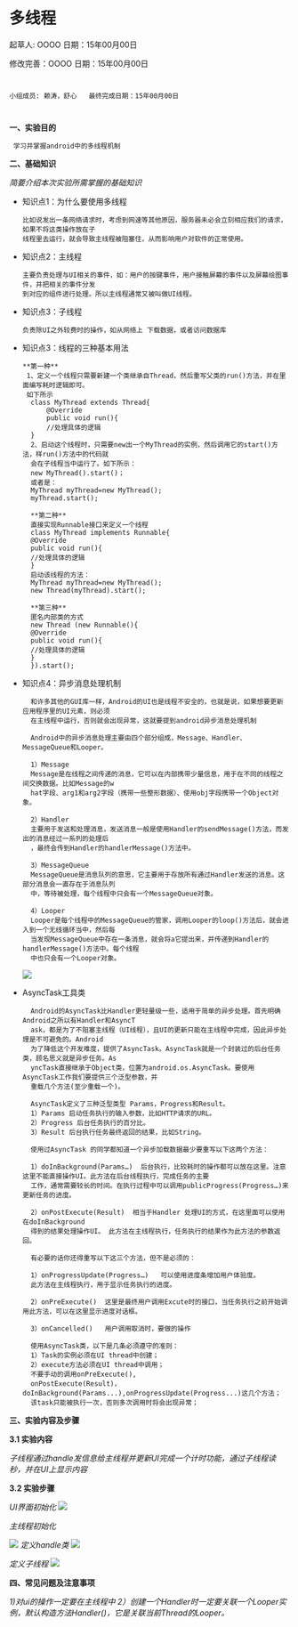 # 多线程

起草人: OOOO   日期：15年00月00日

修改完善：OOOO   日期：15年00月00日
# 


    小组成员: 赖涛，舒心   最终完成日期：15年00月00日
# 

**一、实验目的**

     学习并掌握android中的多线程机制

**二、基础知识**

*简要介绍本次实验所需掌握的基础知识*
   
* 知识点1：为什么要使用多线程

      比如说发出一条网络请求时，考虑到网速等其他原因，服务器未必会立刻相应我们的请求，如果不将这类操作放在子
      线程里去运行，就会导致主线程被阻塞住，从而影响用户对软件的正常使用。

* 知识点2：主线程

      主要负责处理与UI相关的事件，如：用户的按键事件，用户接触屏幕的事件以及屏幕绘图事件，并把相关的事件分发
      到对应的组件进行处理。所以主线程通常又被叫做UI线程。


* 知识点3：子线程

      负责除UI之外较费时的操作，如从网络上 下载数据，或者访问数据库


* 知识点3：线程的三种基本用法

      **第一种**
       1、定义一个线程只需要新建一个类继承自Thread，然后重写父类的run()方法，并在里面编写耗时逻辑即可。
       如下所示
        class MyThread extends Thread{
            @Override
            public void run(){
            //处理具体的逻辑
        }
        2、启动这个线程时，只需要new出一个MyThread的实例，然后调用它的start()方法，样run()方法中的代码就
        会在子线程当中运行了。如下所示：
        new MyThread().start()；
        或者是：
        MyThread myThread=new MyThread();
        myThread.start();
        
        **第二种**
        直接实现Runnable接口来定义一个线程
        class MyThread implements Runnable{
        @Override
        public void run(){
        //处理具体的逻辑
        }
        启动该线程的方法：
        MyThread myThread=new MyThread();
        new Thread(myThread).start();
        
        **第三种**
        匿名内部类的方式
        new Thread (new Runnable(){
        @Override
        public void run(){
        //处理具体的逻辑
        }
        }).start();
        
* 知识点4：异步消息处理机制

    
        和许多其他的GUI库一样，Android的UI也是线程不安全的，也就是说，如果想要更新应用程序里的UI元素，则必须
        在主线程中运行，否则就会出现异常，这就要提到android异步消息处理机制
    
        Android中的异步消息处理主要由四个部分组成，Message、Handler、MessageQueue和Looper。
        
        1）Message
        Message是在线程之间传递的消息，它可以在内部携带少量信息，用于在不同的线程之间交换数据。比如Message的w
        hat字段、arg1和arg2字段（携带一些整形数据）、使用obj字段携带一个Object对象。
        
        2）Handler
        主要用于发送和处理消息，发送消息一般是使用Handler的sendMessage()方法，而发出的消息经过一系列的处理后
        ，最终会传到Handler的handlerMessage()方法中。
        
        3）MessageQueue
        MessageQueue是消息队列的意思，它主要用于存放所有通过Handler发送的消息。这部分消息会一直存在于消息队列
        中，等待被处理，每个线程中只会有一个MessageQueue对象。
        
        4）Looper
        Looper是每个线程中的MessageQueue的管家，调用Looper的loop()方法后，就会进入到一个无线循环当中，然后每
        当发现MessageQueue中存在一条消息，就会将a它提出来，并传递到Handler的handlerMessage()方法中。每个线程
        中也只会有一个Looper对象。
  ![](thread.jpg)
        
* AsyncTask工具类
    

        Android的AsyncTask比Handler更轻量级一些，适用于简单的异步处理。首先明确Android之所以有Handler和AsyncT
        ask，都是为了不阻塞主线程（UI线程），且UI的更新只能在主线程中完成，因此异步处理是不可避免的。Android
        为了降低这个开发难度，提供了AsyncTask。AsyncTask就是一个封装过的后台任务类，顾名思义就是异步任务。As
        yncTask直接继承于Object类，位置为android.os.AsyncTask。要使用AsyncTask工作我们要提供三个泛型参数，并
        重载几个方法(至少重载一个)。
        
        AsyncTask定义了三种泛型类型 Params，Progress和Result。
        1）Params 启动任务执行的输入参数，比如HTTP请求的URL。
        2）Progress 后台任务执行的百分比。
        3）Result 后台执行任务最终返回的结果，比如String。
        
        使用过AsyncTask 的同学都知道一个异步加载数据最少要重写以下这两个方法：
        
        1）doInBackground(Params…)  后台执行，比较耗时的操作都可以放在这里。注意这里不能直接操作UI。此方法在后台线程执行，完成任务的主要
        工作，通常需要较长的时间。在执行过程中可以调用publicProgress(Progress…)来更新任务的进度。
        
        2）onPostExecute(Result)  相当于Handler 处理UI的方式，在这里面可以使用在doInBackground
        得到的结果处理操作UI。 此方法在主线程执行，任务执行的结果作为此方法的参数返回。
        
        有必要的话你还得重写以下这三个方法，但不是必须的：
        
        1）onProgressUpdate(Progress…)   可以使用进度条增加用户体验度。 
        此方法在主线程执行，用于显示任务执行的进度。
        
        2）onPreExecute()  这里是最终用户调用Excute时的接口，当任务执行之前开始调用此方法，可以在这里显示进度对话框。
        
        3）onCancelled()   用户调用取消时，要做的操作
        
        使用AsyncTask类，以下是几条必须遵守的准则：
        1）Task的实例必须在UI thread中创建；
        2）execute方法必须在UI thread中调用；
        不要手动的调用onPreExecute(), 
        onPostExecute(Result)，doInBackground(Params...),onProgressUpdate(Progress...)这几个方法；
        该task只能被执行一次，否则多次调用时将会出现异常；



    



   

**三、实验内容及步骤**

**3.1 实验内容**

*子线程通过handle发信息给主线程并更新UI完成一个计时功能，通过子线程读秒，并在UI上显示内容*

**3.2 实验步骤**

*UI界面初始化*
![](ui.png)



*主线程初始化*

![](mainthread.png)
*定义handle类*
![](handle.png)

*定义子线程*
![](sonthread.png)

**四、常见问题及注意事项**

*1)对ui的操作一定要在主线程中*
*2）创建一个Handler时一定要关联一个Looper实例，默认构造方法Handler()，它是关联当前Thread的Looper。*



